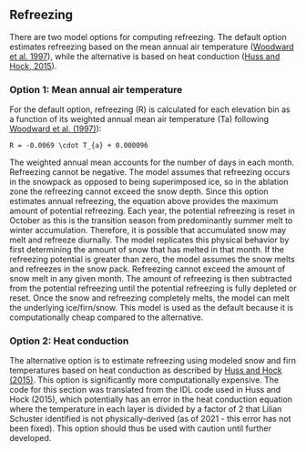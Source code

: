 ## Refreezing
There are two model options for computing refreezing.  The default option estimates refreezing based on the mean annual air temperature ([Woodward et al. 1997](https://www.cambridge.org/core/journals/annals-of-glaciology/article/influence-of-superimposedice-formation-on-the-sensitivity-of-glacier-mass-balance-to-climate-change/84DFA08E9CC8F28BE0729F1EBF4DA4E1)), while the alternative is based on heat conduction ([Huss and Hock, 2015](https://www.frontiersin.org/articles/10.3389/feart.2015.00054/full)).

### Option 1: Mean annual air temperature
For the default option, refreezing (R) is calculated for each elevation bin as a function of its weighted annual mean air temperature (Ta) following [Woodward et al. (1997)](https://www.cambridge.org/core/journals/annals-of-glaciology/article/influence-of-superimposedice-formation-on-the-sensitivity-of-glacier-mass-balance-to-climate-change/84DFA08E9CC8F28BE0729F1EBF4DA4E1)):
```{math}
R = -0.0069 \cdot T_{a} + 0.000096
```
The weighted annual mean accounts for the number of days in each month. Refreezing cannot be negative. The model assumes that refreezing occurs in the snowpack as opposed to being superimposed ice, so in the ablation zone the refreezing cannot exceed the snow depth. Since this option estimates annual refreezing, the equation above provides the maximum amount of potential refreezing. Each year, the potential refreezing is reset in October as this is the transition season from predominantly summer melt to winter accumulation. Therefore, it is possible that accumulated snow may melt and refreeze diurnally. The model replicates this physical behavior by first determining the amount of snow that has melted in that month. If the refreezing potential is greater than zero, the model assumes the snow melts and refreezes in the snow pack. Refreezing cannot exceed the amount of snow melt in any given month. The amount of refreezing is then subtracted from the potential refreezing until the potential refreezing is fully depleted or reset. Once the snow and refreezing completely melts, the model can melt the underlying ice/firn/snow.  This model is used as the default because it is computationally cheap compared to the alternative.

### Option 2: Heat conduction
The alternative option is to estimate refreezing using modeled snow and firn temperatures based on heat conduction as described by [Huss and Hock (2015)](https://www.frontiersin.org/articles/10.3389/feart.2015.00054/full). This option is significantly more computationally expensive. The code for this section was translated from the IDL code used in Huss and Hock (2015), which potentially has an error in the heat conduction equation where the temperature in each layer is divided by a factor of 2 that Lilian Schuster identified is not physically-derived (as of 2021 - this error has not been fixed). This option should thus be used with caution until further developed.